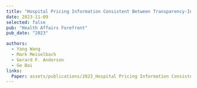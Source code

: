 ```yaml
---
title: "Hospital Pricing Information Consistent Between Transparency-In-Coverage Data and Other Commercial Data Sources"
date: 2023-11-09
selected: false
pub: "Health Affairs Forefront"
pub_date: "2023"

authors:
  - Yang Wang
  - Mark Meiselbach
  - Gerard F. Anderson
  - Ge Bai
links:
  Paper: assets/publications/2023_Hospital Pricing Information Consistent Between TIC Data And Commercial.pdf
---
```


